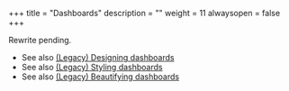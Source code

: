 +++
title = "Dashboards"
description = ""
weight = 11
alwaysopen = false
+++

Rewrite pending.

* See also [(Legacy) Designing dashboards](/legacy/envision-user-guide/designing-dashboards/)
* See also [(Legacy) Styling dashboards](/legacy/envision-user-guide/styling-dashboards/)
* See also [(Legacy) Beautifying dashboards](/legacy/envision-user-guide/beautifying-dashboards/)
